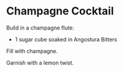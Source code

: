 # Champagne Cocktail

Build in a champagne flute:
* 1 sugar cube soaked in Angostura Bitters

Fill with champagne.

Garnish with a lemon twist.
